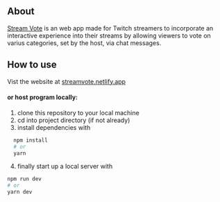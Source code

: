 ## About
[Stream Vote](streamvote.netlify.app) is an web app made for Twitch streamers to incorporate an interactive experience into their streams by allowing viewers to vote on varius categories, set by the host, via chat messages.

## How to use
Vist the website at [streamvote.netlify.app](streamvote.netlify.app)
#### or host program locally:
1. clone this repository to your local machine
2. cd into project directory (if not already)
3. install dependencies with
```bash
  npm install
  # or
  yarn
```
4. finally start up a local server with
```bash
npm run dev
# or
yarn dev
```
